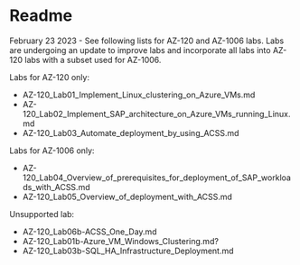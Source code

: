 # Readme

February 23 2023 - See following lists for AZ-120 and AZ-1006 labs. Labs are undergoing an update to improve labs and incorporate all labs into AZ-120 labs with a subset used for AZ-1006.

Labs for AZ-120 only:

- AZ-120_Lab01_Implement_Linux_clustering_on_Azure_VMs.md
- AZ-120_Lab02_Implement_SAP_architecture_on_Azure_VMs_running_Linux.md
- AZ-120_Lab03_Automate_deployment_by_using_ACSS.md

Labs for AZ-1006 only:

- AZ-120_Lab04_Overview_of_prerequisites_for_deployment_of_SAP_workloads_with_ACSS.md
- AZ-120_Lab05_Overview_of_deployment_with_ACSS.md

Unsupported lab:

- AZ-120_Lab06b-ACSS_One_Day.md
- AZ-120_Lab01b-Azure_VM_Windows_Clustering.md?
- AZ-120_Lab03b-SQL_HA_Infrastructure_Deployment.md
